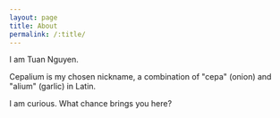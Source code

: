 ```yaml
---
layout: page
title: About
permalink: /:title/
---
```


I am Tuan Nguyen.

Cepalium is my chosen nickname, a combination of "cepa" (onion) and "alium" (garlic) in Latin.

I am curious. What chance brings you here?
